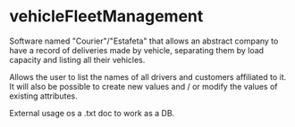 # vehicleFleetManagement

Software named "Courier"/"Estafeta" that allows an abstract company to have a record of deliveries made by vehicle, separating them by load capacity and listing all their vehicles.

Allows the user to list the names of all drivers and customers affiliated to it. It will also be possible to create new values and / or modify the values of existing attributes.

External usage os a .txt doc to work as a DB.
